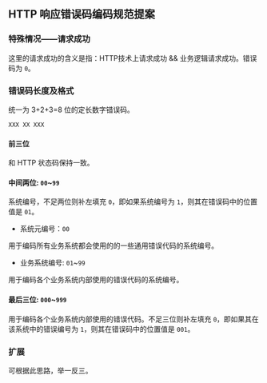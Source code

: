 <!-- toc -->

## HTTP 响应错误码编码规范提案

### 特殊情况——请求成功

这里的请求成功的含义是指：HTTP技术上请求成功 && 业务逻辑请求成功。错误码为 `0`。

### 错误码长度及格式

统一为 3+2+3=8 位的定长数字错误码。

```
XXX XX XXX
```

#### 前三位

和 HTTP 状态码保持一致。

#### 中间两位: `00`~`99`

系统编号，不足两位则补左填充 `0`，即如果系统编号为 `1`，则其在错误码中的位置值是 `01`。

- 系统元编号：`00`

用于编码所有业务系统都会使用的的一些通用错误代码的系统编号。

- 业务系统编号: `01`~`99`

用于编码各个业务系统内部使用的错误代码的系统编号。

#### 最后三位: `000`~`999`

用于编码各个业务系统内部使用的错误代码。不足三位则补左填充 `0`，即如果其在该系统中的错误编号为 `1`，则其在错误码中的位置值是 `001`。

### 扩展

可根据此思路，举一反三。